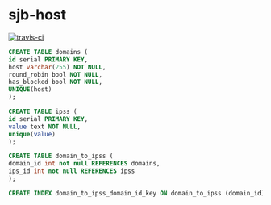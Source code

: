 # sjb-host

[![travis-ci](https://api.travis-ci.org/koyokr/sjb-host.svg?branch=master)](https://travis-ci.org/koyokr/sjb-host)

```sql
CREATE TABLE domains (
id serial PRIMARY KEY,
host varchar(255) NOT NULL,
round_robin bool NOT NULL,
has_blocked bool NOT NULL,
UNIQUE(host)
);

CREATE TABLE ipss (
id serial PRIMARY KEY,
value text NOT NULL,
unique(value)
);

CREATE TABLE domain_to_ipss (
domain_id int not null REFERENCES domains,
ips_id int not null REFERENCES ipss
);

CREATE INDEX domain_to_ipss_domain_id_key ON domain_to_ipss (domain_id);
```
